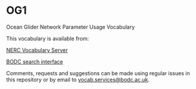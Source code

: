 # OG1

Ocean Glider Network Parameter Usage Vocabulary  

This vocabulary is available from:

<a href="http://vocab.nerc.ac.uk/collection/OG1/current/" rel="nofollow">NERC Vocabulary Server</a>

<a href="https://www.bodc.ac.uk/resources/vocabularies/vocabulary_search/OG1/" rel="nofollow">BODC search interface</a>

Comments, requests and suggestions can be made using regular issues in this repository or by email to vocab.services@bodc.ac.uk.
